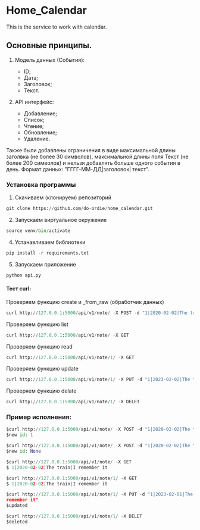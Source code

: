 # Home_Calendar
This is the service to work with calendar.

## Основные принципы.
1. Модель данных (События):
    - ID;
    - Дата;
    - Заголовок; 
    - Текст.


2. API интерфейс:
    - Добавление;
    - Список;
    - Чтение; 
    - Обновление;
    - Удаление.
   
Также были добавлены ограничения в виде максимальной длины заголвка (не более 30 символов), максимальной длины поля Текст (не более 200 символов) и нельзя добавлять больше одного события в день. Формат данных: "ГГГГ-ММ-ДД|заголовок|
текст".

### Установка программы 

1. Скачиваем (клонируем) репозиторий 
```python
git clone https://github.com/do-ordie/home_calendar.git
```
2. Запускаем виртуальное окружение
 ```python
source venv/bin/activate
```
4. Устанавливаем библиотеки
```python
pip install -r requirements.txt
```
5. Запускаем приложение
```python
python api.py
```


#### Тест curl:
Проверяем функцию create и _from_raw (обработчик данных)
```python
curl http://127.0.0.1:5000/api/v1/note/ -X POST -d "1|2020-02-02|The train|I remember it"
```
Проверяем функцию list
```python
curl http://127.0.0.1:5000/api/v1/note/ -X GET 
```
Проверяем функцию read
```python
curl http://127.0.0.1:5000/api/v1/note/1/ -X GET 
```
Проверяем функцию update
```python
curl http://127.0.0.1:5000/api/v1/note/1/ -X PUT -d "1|2023-02-02|The train|I remember it" 
```
Проверяем функцию delate
```python
curl http://127.0.0.1:5000/api/v1/note/1/ -X DELET 
```
### Пример исполнения:
```python
$curl http://127.0.0.1:5000/api/v1/note/ -X POST -d "1|2020-02-02|The train|I remember it"
$new id: 1

$curl http://127.0.0.1:5000/api/v1/note/ -X POST -d "1|2020-02-02|The train|I remember it"
$new id: None

$curl http://127.0.0.1:5000/api/v1/note/ -X GET
$ 1|2020-02-02|The train|I remember it

$curl http://127.0.0.1:5000/api/v1/note/1/ -X GET
$ 1|2020-02-02|The train|I remember it

$curl http://127.0.0.1:5000/api/v1/note/1/ -X PUT -d "1|2023-02-01|The train|I 
remember it" 
$updated

$curl http://127.0.0.1:5000/api/v1/note/1/ -X DELET
$deleted


```